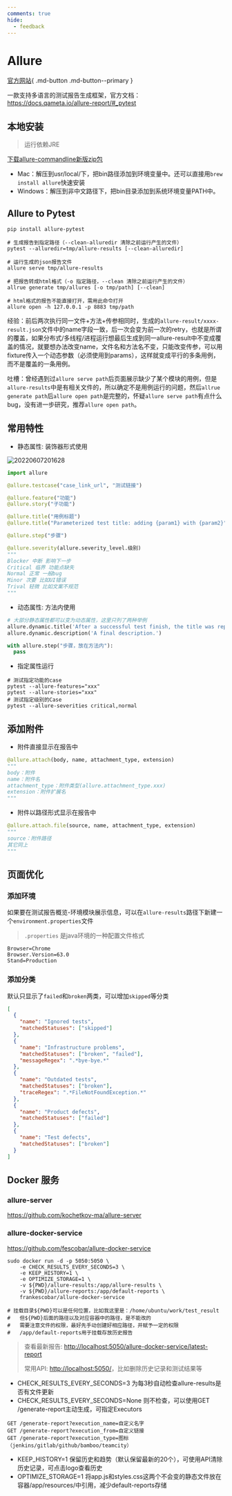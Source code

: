```yaml
---
comments: true
hide:
  - feedback
---
```


# Allure

[官方网站](https://qameta.io/allure-report/){ .md-button .md-button--primary }

一款支持多语言的测试报告生成框架，官方文档：<https://docs.qameta.io/allure-report/#_pytest>

## 本地安装

> 运行依赖JRE

[下载allure-commandline新版zip包](https://repo.maven.apache.org/maven2/io/qameta/allure/allure-commandline/)

- Mac：解压到usr/local/下，把bin路径添加到环境变量中。还可以直接用`brew install allure`快速安装
- Windows：解压到非中文路径下，把bin目录添加到系统环境变量PATH中。

## Allure to Pytest

`pip install allure-pytest`

```shell
# 生成报告到指定路径（--clean-alluredir 清除之前运行产生的文件）
pytest --alluredir=tmp/allure-results [--clean-alluredir]

# 运行生成的json报告文件
allure serve tmp/allure-results
```

```shell
# 把报告转成html格式（-o 指定路径，--clean 清除之前运行产生的文件）
allrue generate tmp/allures [-o tmp/path] [--clean]

# html格式的报告不能直接打开，需用此命令打开
allure open -h 127.0.0.1 -p 8883 tmp/path
```

经验：前后两次执行同一文件+方法+传参相同时，生成的`allure-result/xxxx-result.json`文件中的name字段一致，后一次会变为前一次的retry，也就是所谓的覆盖，如果分布式/多线程/进程运行想最后生成到同一allure-result中不变成覆盖的情况，就要想办法改变name，文件名和方法名不变，只能改变传参，可以用fixture传入一个动态参数（必须使用到params），这样就变成平行的多条用例，而不是覆盖的一条用例。

吐槽：曾经遇到过`allure serve path`后页面展示缺少了某个模块的用例，但是`allure-results`中是有相关文件的，所以确定不是用例运行的问题，然后`allrue generate path`后`allure open path`是完整的，怀疑`allure serve path`有点什么bug，没有进一步研究，推荐`allure open path`。

## 常用特性

- 静态属性: 装饰器形式使用

![20220607201628](https://image.zuoright.com/20220607201628.png)

```python
import allure

@allure.testcase("case_link_url", "测试链接")

@allure.feature("功能")
@allure.story("子功能")

@allure.title("用例标题")
@allure.title("Parameterized test title: adding {param1} with {param2}")  # 可以使用变量

@allure.step("步骤")

@allure.severity(allure.severity_level.级别)
"""
Blocker 中断 影响下一步
Critical 临界 功能点缺失
Normal 正常 一般bug
Minor 次要 比如UI错误
Trival 轻微 比如文案不规范
"""
```

- 动态属性: 方法内使用

```python
# 大部分静态属性都可以变为动态属性，这里只列了两种举例
allure.dynamic.title('After a successful test finish, the title was replaced with this line.')
allure.dynamic.description('A final description.')

with allure.step("步骤，放在方法内"):
  pass
```

- 指定属性运行

```shell
# 测试指定功能的case
pytest --allure-features="xxx"
pytest --allure-stories="xxx"
# 测试指定级别的Case
pytest --allure-severities critical,normal
```

## 添加附件

- 附件直接显示在报告中

```python
@allure.attach(body, name, attachment_type, extension)
"""
body：附件
name：附件名
attachment_type：附件类型(allure.attachment_type.xxx)
extension：附件扩展名
"""
```

- 附件以路径形式显示在报告中

```python
@allure.attach.file(source, name, attachment_type, extension)
"""
source：附件路径
其它同上
"""
```

## 页面优化

### 添加环境

如果要在测试报告概览-环境模块展示信息，可以在`allure-results`路径下新建一个`environment.properties`文件

> `.properties` 是java环境的一种配置文件格式

```properties
Browser=Chrome
Browser.Version=63.0
Stand=Production
```

### 添加分类

默认只显示了`failed`和`broken`两类，可以增加`skipped`等分类

```json
[
  {
    "name": "Ignored tests", 
    "matchedStatuses": ["skipped"] 
  },
  {
    "name": "Infrastructure problems",
    "matchedStatuses": ["broken", "failed"],
    "messageRegex": ".*bye-bye.*" 
  },
  {
    "name": "Outdated tests",
    "matchedStatuses": ["broken"],
    "traceRegex": ".*FileNotFoundException.*" 
  },
  {
    "name": "Product defects",
    "matchedStatuses": ["failed"]
  },
  {
    "name": "Test defects",
    "matchedStatuses": ["broken"]
  }
]
```

## Docker 服务

### allure-server

<https://github.com/kochetkov-ma/allure-server>

### allure-docker-service

<https://github.com/fescobar/allure-docker-service>

```shell
sudo docker run -d -p 5050:5050 \
    -e CHECK_RESULTS_EVERY_SECONDS=3 \
    -e KEEP_HISTORY=1 \
    -e OPTIMIZE_STORAGE=1 \
    -v ${PWD}/allure-results:/app/allure-results \
    -v ${PWD}/allure-reports:/app/default-reports \
    frankescobar/allure-docker-service

# 挂载目录${PWD}可以是任何位置，比如我这里是：/home/ubuntu/work/test_result
#   但${PWD}后面的路径以及对应容器中的路径，是不能改的
#   需要注意文件的权限，最好先手动创建好相应路径，并赋予一定的权限
#   /app/default-reports用于挂载存放历史报告
```

> 查看最新报告: <http://localhost:5050/allure-docker-service/latest-report>
>
> 常用API: <http://localhost:5050/>，比如删除历史记录和测试结果等

- CHECK_RESULTS_EVERY_SECONDS=3 为每3秒自动检查allure-results是否有文件更新
- CHECK_RESULTS_EVERY_SECONDS=None 则不检查，可以使用GET /generate-report主动生成，可指定Executors

```text
GET /generate-report?execution_name=自定义名字
GET /generate-report?execution_from=自定义链接
GET /generate-report?execution_type=图标（jenkins/gitlab/github/bamboo/teamcity）
```

- KEEP_HISTORY=1 保留历史和趋势（默认保留最新的20个），可使用API清除历史记录，可点击logo查看历史
- OPTIMIZE_STORAGE=1 将app.js和styles.css这两个不会变的静态文件放在容器/app/resources/中引用，减少default-reports存储
